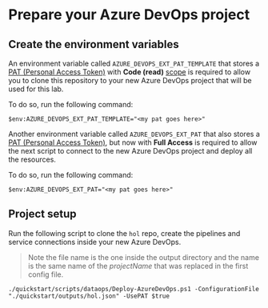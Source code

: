 # Prepare your Azure DevOps project

## Create the environment variables

An environment variable called `AZURE_DEVOPS_EXT_PAT_TEMPLATE` that stores a [PAT (Personal Access Token)](https://docs.microsoft.com/en-us/azure/devops/organizations/accounts/use-personal-access-tokens-to-authenticate?view=azure-devops&tabs=preview-page) with **Code (read)** [scope](https://docs.microsoft.com/en-us/azure/devops/integrate/get-started/authentication/oauth?view=azure-devops#scopes) is required to allow you to clone this repository to your new Azure DevOps project that will be used for this lab.

To do so, run the following command:

```
$env:AZURE_DEVOPS_EXT_PAT_TEMPLATE="<my pat goes here>"
```

Another environment variable called `AZURE_DEVOPS_EXT_PAT` that also stores a [PAT (Personal Access Token)](https://docs.microsoft.com/en-us/azure/devops/organizations/accounts/use-personal-access-tokens-to-authenticate?view=azure-devops&tabs=preview-page), but now with **Full Access** is required to allow the next script to connect to the new Azure DevOps project and deploy all the resources.

To do so, run the following command:

```
$env:AZURE_DEVOPS_EXT_PAT="<my pat goes here>"
```

## Project setup

Run the following script to clone the `hol` repo, create the pipelines and service connections inside your new Azure DevOps.

>  Note the file name is the one inside the output directory and the name is the same name of the _projectName_ that was replaced in the first config file.

```
./quickstart/scripts/dataops/Deploy-AzureDevOps.ps1 -ConfigurationFile "./quickstart/outputs/hol.json" -UsePAT $true
```

